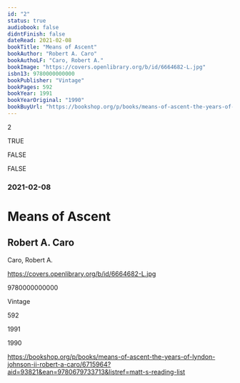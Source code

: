```yaml
---
id: "2"
status: true
audiobook: false
didntFinish: false
dateRead: 2021-02-08
bookTitle: "Means of Ascent"
bookAuthor: "Robert A. Caro"
bookAuthoLF: "Caro, Robert A."
bookImage: "https://covers.openlibrary.org/b/id/6664682-L.jpg"
isbn13: 9780000000000
bookPublisher: "Vintage"
bookPages: 592
bookYear: 1991
bookYearOriginal: "1990"
bookBuyUrl: "https://bookshop.org/p/books/means-of-ascent-the-years-of-lyndon-johnson-ii-robert-a-caro/6715964?aid=93821&ean=9780679733713&listref=matt-s-reading-list"
---
```

2

TRUE

FALSE

FALSE

### 2021-02-08

# Means of Ascent

## Robert A. Caro

Caro, Robert A.

https://covers.openlibrary.org/b/id/6664682-L.jpg

9780000000000

Vintage

592

1991

1990

https://bookshop.org/p/books/means-of-ascent-the-years-of-lyndon-johnson-ii-robert-a-caro/6715964?aid=93821&ean=9780679733713&listref=matt-s-reading-list